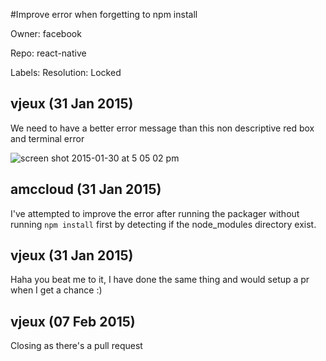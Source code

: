 #Improve error when forgetting to npm install

Owner: facebook

Repo: react-native

Labels: Resolution: Locked 

## vjeux (31 Jan 2015)

We need to have a better error message than this non descriptive red box and terminal error

![screen shot 2015-01-30 at 5 05 02 pm](https://cloud.githubusercontent.com/assets/197597/5986064/32b67980-a8a2-11e4-9c34-79b6f0072a24.png)


## amccloud (31 Jan 2015)

I've attempted to improve the error after running the packager without running `npm install` first by detecting if the node_modules directory exist.


## vjeux (31 Jan 2015)

Haha you beat me to it, I have done the same thing and would setup a pr when I get a chance :)


## vjeux (07 Feb 2015)

Closing as there's a pull request



